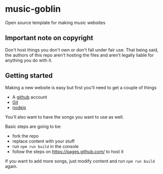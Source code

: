 # music-goblin
Open source template for making music websites

## Important note on copyright

Don't host things you don't own or don't fall under fair use. That being said, the authors of this repo aren't hosting the files and aren't legally liable for anything you do with it.

## Getting started

Making a new website is easy but first you'll need to get a couple of things

* A [github](https://github.com/) account
* [Git](https://git-scm.com/)
* [nodejs](https://nodejs.org/en/)

You'll also want to have the songs you want to use as well.

Basic steps are going to be:
* fork the repo
* replace content with your stuff
* run `npm run build` in the console
* follow the steps on https://pages.github.com/ to host it

If you want to add more songs, just modify content and run `npm run build` again.